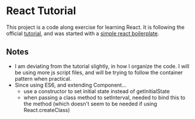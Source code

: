 # React Tutorial

This project is a code along exercise for learning React. It is following the official [tutorial](https://facebook.github.io/react/docs/tutorial.html), and was started with a [simple react boilerplate](https://github.com/sjm-practice/simple-react-boilerplate).

## Notes
* I am deviating from the tutorial slightly, in how I organize the code. I will be using more js script files, and will be trying to follow the container pattern when practical.
* Since using ES6, and extending Component...
   - use a constructor to set initial state instead of getInitialState
    - when passing a class method to setInterval, needed to bind this to the method (which doesn't seem to be needed if using React.createClass)

